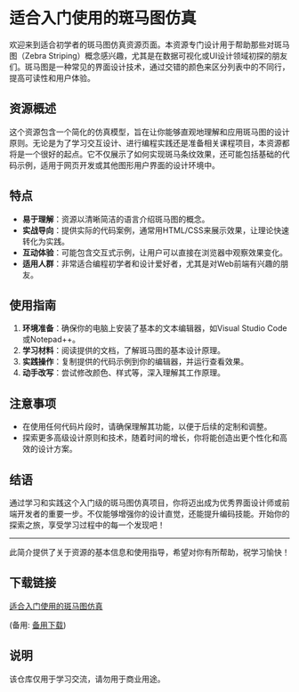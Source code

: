 # 适合入门使用的斑马图仿真

欢迎来到适合初学者的斑马图仿真资源页面。本资源专门设计用于帮助那些对斑马图（Zebra Striping）概念感兴趣，尤其是在数据可视化或UI设计领域初探的朋友们。斑马图是一种常见的界面设计技术，通过交错的颜色来区分列表中的不同行，提高可读性和用户体验。

## 资源概述

这个资源包含一个简化的仿真模型，旨在让你能够直观地理解和应用斑马图的设计原则。无论是为了学习交互设计、进行编程实践还是准备相关课程项目，本资源都将是一个很好的起点。它不仅展示了如何实现斑马条纹效果，还可能包括基础的代码示例，适用于网页开发或其他图形用户界面的设计环境中。

## 特点

- **易于理解**：资源以清晰简洁的语言介绍斑马图的概念。
- **实战导向**：提供实际的代码案例，通常用HTML/CSS来展示效果，让理论快速转化为实践。
- **互动体验**：可能包含交互式示例，让用户可以直接在浏览器中观察效果变化。
- **适用人群**：非常适合编程初学者和设计爱好者，尤其是对Web前端有兴趣的朋友。

## 使用指南

1. **环境准备**：确保你的电脑上安装了基本的文本编辑器，如Visual Studio Code或Notepad++。
2. **学习材料**：阅读提供的文档，了解斑马图的基本设计原理。
3. **实践操作**：复制提供的代码示例到你的编辑器，并运行查看效果。
4. **动手改写**：尝试修改颜色、样式等，深入理解其工作原理。

## 注意事项

- 在使用任何代码片段时，请确保理解其功能，以便于后续的定制和调整。
- 探索更多高级设计原则和技术，随着时间的增长，你将能创造出更个性化和高效的设计方案。

## 结语

通过学习和实践这个入门级的斑马图仿真项目，你将迈出成为优秀界面设计师或前端开发者的重要一步。不仅能够增强你的设计直觉，还能提升编码技能。开始你的探索之旅，享受学习过程中的每一个发现吧！

---

此简介提供了关于资源的基本信息和使用指导，希望对你有所帮助，祝学习愉快！

## 下载链接
[适合入门使用的斑马图仿真](https://pan.quark.cn/s/e0f54d03b0dd) 

(备用: [备用下载](https://pan.baidu.com/s/1HcRzUPpNgoNnxc0V7Au6UQ?pwd=1234))

## 说明

该仓库仅用于学习交流，请勿用于商业用途。
